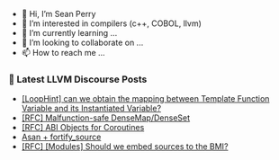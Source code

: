 - 👋 Hi, I’m Sean Perry
- 👀 I’m interested in compilers (c++, COBOL, llvm)
- 🌱 I’m currently learning ...
- 💞️ I’m looking to collaborate on ...
- 📫 How to reach me ...

<!---
s66perry/s66perry is a ✨ special ✨ repository because its `README.md` (this file) appears on your GitHub profile.
You can click the Preview link to take a look at your changes.
--->
### 📕 Latest LLVM Discourse Posts

<!-- DISCOURSE-LLVM:START -->
- [[LoopHint] can we obtain the mapping between Template Function Variable and its Instantiated Variable?](https://discourse.llvm.org/t/loophint-can-we-obtain-the-mapping-between-template-function-variable-and-its-instantiated-variable/80806#post_2)
- [[RFC] Malfunction-safe DenseMap/DenseSet](https://discourse.llvm.org/t/rfc-malfunction-safe-densemap-denseset/81036#post_2)
- [[RFC] ABI Objects for Coroutines](https://discourse.llvm.org/t/rfc-abi-objects-for-coroutines/81057#post_1)
- [Asan + fortify_source](https://discourse.llvm.org/t/asan-fortify-source/81056#post_1)
- [[RFC] [Modules] Should we embed sources to the BMI?](https://discourse.llvm.org/t/rfc-modules-should-we-embed-sources-to-the-bmi/81029#post_20)
<!-- DISCOURSE-LLVM:END -->
